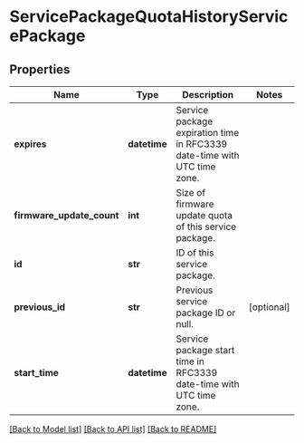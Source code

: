 # ServicePackageQuotaHistoryServicePackage

## Properties
Name | Type | Description | Notes
------------ | ------------- | ------------- | -------------
**expires** | **datetime** | Service package expiration time in RFC3339 date-time with UTC time zone. | 
**firmware_update_count** | **int** | Size of firmware update quota of this service package. | 
**id** | **str** | ID of this service package. | 
**previous_id** | **str** | Previous service package ID or null. | [optional] 
**start_time** | **datetime** | Service package start time in RFC3339 date-time with UTC time zone. | 

[[Back to Model list]](../README.md#documentation-for-models) [[Back to API list]](../README.md#documentation-for-api-endpoints) [[Back to README]](../README.md)


